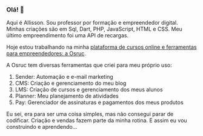 ### Olá! 👋

Aqui é Allisson. Sou professor por formação e empreendedor digital.
Minhas criações são em Sql, Dart, PHP, JavaScript, HTML e CSS.
Meu último empreendimento foi uma API de recargas. 

Hoje estou trabalhando na minha [plataforma de cursos online e ferramentas para empreendedores: a Osruc](https://osruc.com).

A Osruc tem diversas ferramentas que criei para meu próprio uso:

1. Sender: Automação e e-mail marketing
2. CMS: Criação e gerenciamento do meu blog
3. LMS: Criação de cursos e gerenciamento dos meus alunos
4. Planner: Meu planejamento de atividades
5. Pay: Gerenciador de assinaturas e pagamentos dos meus produtos

Eu sei, era para ser uma coisa simples, mas não consegui parar de codificar.
Criação e vendas fazem parte da minha rotina.
E assim eu vou construindo e aprendendo...

